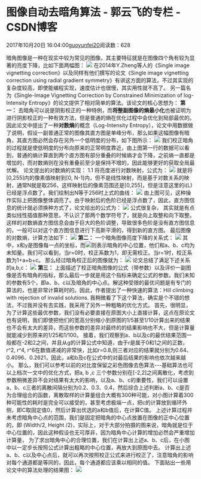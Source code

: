 
# 图像自动去暗角算法 - 郭云飞的专栏 - CSDN博客


2017年10月20日 16:04:00[guoyunfei20](https://me.csdn.net/guoyunfei20)阅读数：628


暗角图像是一种在现实中较为常见的图像，其主要特征就是在图像四个角有较为显著的亮度下降，比如下面两幅图：
![](https://img-blog.csdn.net/20171020160542510?watermark/2/text/aHR0cDovL2Jsb2cuY3Nkbi5uZXQvZ3VveXVuZmVpMjA=/font/5a6L5L2T/fontsize/400/fill/I0JBQkFCMA==/dissolve/70/gravity/Center)
在2014年Y.Zheng等人的《Single image vignetting correction》以及同样有他们撰写的论文《Single image vignetting correction using radial gradient symmetry》有讲这方面的算法，不过其实现的复杂度较高，即使能编程实现，速度估计也很慢，其实用性就不高了。
另一篇名为《Single-Image Vignetting Correction by Constrained Minimization of log-Intensity Entropy》的论文提供了相对简单的算法。该论文的核心思想为：
**第一：**
去暗角可以说是阴影校正的一种特例，而**将整副图像的熵最小化**也被证明为进行阴影校正的一种有效方法，但是普通的熵在优化过程中会优化到局部最优的。因此论文中提出了一种**对数熵**的概念（Log-Intensity Entropy），论文中用数据做了说明，假设一副普通正常的图像其直方图是单峰分布，那么如果这幅图像有暗角，其直方图必然会存在另外一个低明度的分布，如下图所示：
![](https://img-blog.csdn.net/20171020161105973?watermark/2/text/aHR0cDovL2Jsb2cuY3Nkbi5uZXQvZ3VveXVuZmVpMjA=/font/5a6L5L2T/fontsize/400/fill/I0JBQkFCMA==/dissolve/70/gravity/Center)
我们校正暗角的过程就是使低明度的分布向原来的正常明度靠近，由上图第一行的数据可以看到，普通的熵计算直到两个直方图有部分重叠的时候熵才会下降，之前熵一直都是增加的，而对数熵则在没有重叠前至少是保持不增的，因此能够更好的获取全局最优解。
论文提出的对数熵的实现：
1.1 将亮度进行对数映射，公式为：
![](https://img-blog.csdn.net/20171020161532721?watermark/2/text/aHR0cDovL2Jsb2cuY3Nkbi5uZXQvZ3VveXVuZmVpMjA=/font/5a6L5L2T/fontsize/400/fill/I0JBQkFCMA==/dissolve/70/gravity/Center)
就是将[0,255]内的像素值映射到[0, N-1]内，但不是线性映射，而是基于对数关系的映射，通常N就是取256，这样映射后的像素范围还是[0,255]，但是注意这里的i(L)已经是浮点数了。我们绘制出N等于256时上式的曲线：
![](https://img-blog.csdn.net/20171020161650496?watermark/2/text/aHR0cDovL2Jsb2cuY3Nkbi5uZXQvZ3VveXVuZmVpMjA=/font/5a6L5L2T/fontsize/400/fill/I0JBQkFCMA==/dissolve/70/gravity/Center)
由上图可见，这种操作实际上把图像整体调亮了。由于映射后的色阶已经是浮点数了，因此，直方图信息的统计就必须换种方式了，论文给出的公式为：
![](https://img-blog.csdn.net/20171020161847454?watermark/2/text/aHR0cDovL2Jsb2cuY3Nkbi5uZXQvZ3VveXVuZmVpMjA=/font/5a6L5L2T/fontsize/400/fill/I0JBQkFCMA==/dissolve/70/gravity/Center)
公式很复杂， 其实就是有点类似线性插值那种意思，不认识了那两个数学符号了，就是向上取整和向下取整。这样的对数熵直方图信息会由于巨大的色阶调整，导致很多色阶是没有直方图信息的，一般可以对这个直方图信息进行下高斯平滑的，得到新的直方图。
最后图像的对数熵，计算方法如下：
![](https://img-blog.csdn.net/20171020162205493?watermark/2/text/aHR0cDovL2Jsb2cuY3Nkbi5uZXQvZ3VveXVuZmVpMjA=/font/5a6L5L2T/fontsize/400/fill/I0JBQkFCMA==/dissolve/70/gravity/Center)
**第二：**
一个暗角图像亮度下降的关系式：
![](https://img-blog.csdn.net/20171020162523694?watermark/2/text/aHR0cDovL2Jsb2cuY3Nkbi5uZXQvZ3VveXVuZmVpMjA=/font/5a6L5L2T/fontsize/400/fill/I0JBQkFCMA==/dissolve/70/gravity/Center)
其中，x和y是图像每一点的坐标，而![](http://images2015.cnblogs.com/blog/349293/201612/349293-20161213093049995-1431491830.png)则表示暗角的中心位置，他们和a、b、c均为未知量。我们可以看到，当r=0时，校正系数为1，即无需校正。当r=1时，校正系数为1+a+b+c。
那么经过暗角校正后的图像就为：
![](http://images2015.cnblogs.com/blog/349293/201612/349293-20161213093248479-1995571072.png)
论文总结了满足下述关系的a,b,c：
![](http://images2015.cnblogs.com/blog/349293/201612/349293-20161213095216370-1757962194.png)
**第三：**
上面描述了校正暗角图像的公式（带参数）以及评价一副图像是否有暗角的指标，那么最后一步就是用这个指标来确定公式的参数。我们未知的参数有5个，即a、b、c以及暗角的中心点。解这种受限的最优问题是有专门的算法的，也是非常计算耗时的。因此，作者提出了一种快速的算法：Hill climbing with rejection of invalid solutions.
我稍微看了下这个算法，确实是个不错的想法，不过我并没有去实践，我采用了另外一种粗略的优化方式。
首先，很明显，为了计算这些最优参数，我们没有必要直接在原图大小上直接计算，这点在原论文也有说明，我们即使把他们的宽高分别缩小到原图的1/5甚至1/10计算出来的结果也不会有太大的差异，而这些参数的差异对最终的的结果影响也不大，但是计算量就能减少到原来的1/25和1/100。
接着，我们观察到a、b以及c的最优结果范围一般都在-2和2之间，并且从g的计算公式中知道，由于r是属于0和1之间的正数，r^2, r^4, r^6在数值递减的非常快，比如r=0.8,则三者对应的结果就分别为0.64、0.4096、0.2621，因此，a和b及c在公式中的对最后结果的影响也依次越来越小。
那么，我们可以参考以前的对比度保留之彩色图像去色算法---基础算法也可以上档次一文中的优化方式，把a, b ,c 三个参数分别在[-2,2]之间离散化，考虑到参数稍微差异不会对结果有太大的影响，以及a、b、c的重要性，我们可以设置a、b、c三者的离散间隔分别为0.2、0.3、0.4，然后综合上述判断a、b、c是否为合理组合的函数，离散取样的计算量组合大概有300种可能，对小图计算着300种可能性的耗时是完全可以接受的，甚至考虑极端一点，把c的计算放到循环外侧，即C取固定值0，然后计算出优选的a和b值后，在计算C值。
上述计算过程并未考虑暗角中心点的范围，我们是固定把暗角的中心点放置在图像的正中心位置的，即 (Width/2, Height /2)，实际上，对于大部分拍摄的图来说，暗角就是位于中心位置的，因此这种假设也无可厚非，因为暗角中心计算的增加必然会严重增加计算量， 为了求出暗角中心的合理位置，我们在计算出上述a、b、c后，在小图中以一定步长按照公式计算出粗略的中心位置，再放大到原图中去。
计算出上述a、b、c以及中心点后，就可以再次按照校正公式来进行校正了，注意暗角的影响对每个通道都是等同的，因此，每个通道都应该乘以相同的值。
下面贴出一些用论文中的算法处理的结果图：
![](https://img-blog.csdn.net/20171020163119687?watermark/2/text/aHR0cDovL2Jsb2cuY3Nkbi5uZXQvZ3VveXVuZmVpMjA=/font/5a6L5L2T/fontsize/400/fill/I0JBQkFCMA==/dissolve/70/gravity/Center)




